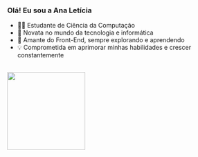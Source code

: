### Olá! Eu sou a Ana Letícia

- 👩‍💻 Estudante de Ciência da Computação
- 🌱 Novata no mundo da tecnologia e informática
- 🌟 Amante do Front-End, sempre explorando e aprendendo
- 💡 Comprometida em aprimorar minhas habilidades e crescer constantemente

<br>
<div>
  <a href="https://github.com/AnaSouzaPinheiro"></a>
  <img height="180em" src="https://github-readme-stats.vercel.app/api/top-langs/?username=AnaSouzaPinheiro&layout=compact&langs_count=16&theme=dracula" style="border: none;">
</div>
